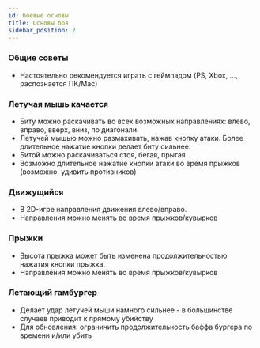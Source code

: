 ```yaml
---
id: боевые основы
title: Основы боя
sidebar_position: 2
---
```


### Общие советы

- Настоятельно рекомендуется играть с геймпадом (PS, Xbox, …, распознается ПК/Mac)

### Летучая мышь качается

- Биту можно раскачивать во всех возможных направлениях: влево, вправо, вверх, вниз, по диагонали.
- Летучей мышью можно размахивать, нажав кнопку атаки. Более длительное нажатие кнопки делает биту сильнее.
- Битой можно раскачиваться стоя, бегая, прыгая
- Возможно длительное нажатие кнопки атаки во время прыжков (возможно, удивить противников)

### Движущийся

- В 2D-игре направления движения влево/вправо.
- Направления можно менять во время прыжков/кувырков

### Прыжки

- Высота прыжка может быть изменена продолжительностью нажатия кнопки прыжка.
- Направления можно менять во время прыжков/кувырков

### Летающий гамбургер

- Делает удар летучей мыши намного сильнее - в большинстве случаев приводит к прямому убийству
- Для обновления: ограничить продолжительность баффа бургера по времени и/или убить
